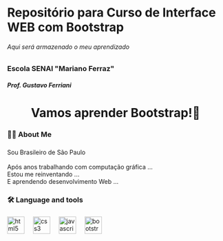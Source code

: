 # Repositório para Curso de Interface WEB com Bootstrap

###### Aqui será armazenado o meu aprendizado

### Escola SENAI "Mariano Ferraz"

#### _Prof. Gustavo Ferriani_ 

###

<h1 align="center">Vamos aprender Bootstrap!👋</h1>

###

<h3 align="left">👩‍💻  About Me</h3>

###

<p align="left">Sou Brasileiro de São Paulo<br><br>Após anos trabalhando com computação gráfica ...<br>Estou me reinventando ...<br>E aprendendo desenvolvimento Web ...</p>

###

<h3 align="left">🛠 Language and tools</h3>

###

<div align="left">
  <img src="https://cdn.jsdelivr.net/gh/devicons/devicon/icons/html5/html5-original.svg" height="40" alt="html5 logo"  />
  <img width="12" />
  <img src="https://cdn.jsdelivr.net/gh/devicons/devicon/icons/css3/css3-original.svg" height="40" alt="css3 logo"  />
  <img width="12" />
  <img src="https://cdn.jsdelivr.net/gh/devicons/devicon/icons/javascript/javascript-original.svg" height="40" alt="javascript logo"  />
  <img width="12" />
  <img src="https://cdn.jsdelivr.net/gh/devicons/devicon/icons/bootstrap/bootstrap-original.svg" height="40" alt="bootstrap logo"  />
</div>

###
